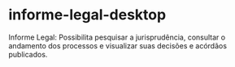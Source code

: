 # informe-legal-desktop
Informe Legal: Possibilita pesquisar a jurisprudência, consultar o andamento dos processos e visualizar suas decisões e acórdãos publicados.
